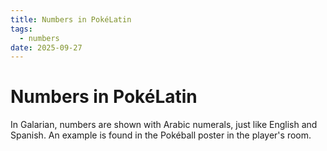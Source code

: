```yaml
---
title: Numbers in PokéLatin
tags:
  - numbers
date: 2025-09-27
---
```


# Numbers in PokéLatin

In Galarian, numbers are shown with Arabic numerals, just like English and Spanish. An example is found in the Pokéball poster in the player's room.